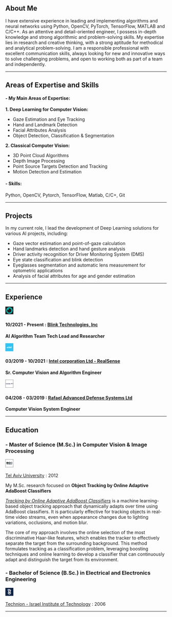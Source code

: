 ## About Me ##
I have extensive experience in leading and implementing algorithms and neural networks using Python, OpenCV, PyTorch, TensorFlow, MATLAB and C/C++.
As an attentive and detail-oriented engineer, I possess in-depth knowledge and strong algorithmic and problem-solving skills.
My expertise lies in research and creative thinking, with a strong aptitude for methodical and analytical problem-solving.
I am a responsible professional with excellent communication skills, always looking for new and innovative ways to solve challenging problems, and open to working both as part of a team and independently.

---

## Areas of Expertise and Skills  ##

#### - My Main Areas of Expertise: ####

**1. Deep Learning for Computer Vision:**
+ Gaze Estimation and Eye Tracking
+ Hand and Landmark Detection
+ Facial Attributes Analysis
+ Object Detection, Classification & Segmentation
  
**2. Classical Computer Vision:**
+ 3D Point Cloud Algorithms
+ Depth Image Processing
+ Point Source Targets Detection and Tracking
+ Motion Detection and Estimation

#### - Skills: ####

Python, OpenCV, Pytorch, TensorFlow, Matlab, C/C+, Git

---

## Projects  ##
In my current role, I lead the development of Deep Learning solutions for various AI projects, including:
+ Gaze vector estimation and point-of-gaze calculation
+ Hand landmarks detection and hand gesture analysis
+ Driver activity recognition for Driver Monitoring System (DMS)
+ Eye state classification and blink detection
+ Eyeglasses segmentation and automatic lens measurement for optometric applications
+ Analysis of facial attributes for age and gender estimation

---

## Experience  ##
<img src="images/blink_technologies_incorporation_logo.jpg?raw=true" width="5%" height="5%"/>

####     10/2021 - Present : [Blink Technologies, Inc](http://www.blinkeye.ai/) ####

**AI Algorithm Team Tech Lead and Researcher**


<img src="images/intel_corporation_logo.jpg?raw=true" width="5%" height="5%"/>

####      03/2019 - 10/2021 : [Intel corporation Ltd - RealSense](https://www.intelrealsense.com/) ####


**Sr. Computer Vision and Algorithm Engineer**


<img src="images/Rafael_logo_border.jpg?raw=true" width="5%" height="5%"/>

####     04/208 - 03/2019 : [Rafael Advanced Defense Systems Ltd](https://www.rafael.co.il/) ####

 **Computer Vision System Engineer**


---

## Education  ##
### - Master of Science (M.Sc.) in Computer Vision & Image Processing ###
<img src="images/tel_aviv_university_logo_border.jpg?raw=true" width="5%" height="5%"/>

[Tel Aviv University](https://www.linkedin.com/school/tel-aviv-university/) : 2012

My M.Sc. research focused on **Object Tracking by Online Adaptive AdaBoost Classifiers**

[*Tracking by Online Adaptive AdaBoost Classifiers*](https://www.youtube.com/watch?v=7SY7zlmDr0M) is a machine learning-based object tracking approach that dynamically adapts over time using AdaBoost classifiers. It is particularly effective for tracking objects in real-time video streams, even when appearance changes due to lighting variations, occlusions, and motion blur.

The core of my approach involves the online selection of the most discriminative Haar-like features, which enables the tracker to effectively separate the target from the surrounding background. This method formulates tracking as a classification problem, leveraging boosting techniques and online learning to develop a classifier that can continuously adapt and distinguish the target from its environment.


### - Bachelor of Science (B.Sc.) in Electrical and Electronics Engineering ###
<img src="images/technion_logo.jpg?raw=true" width="5%" height="5%"/>

[Technion - Israel Institute of Technology](https://www.linkedin.com/school/technion/) : 2006

---



